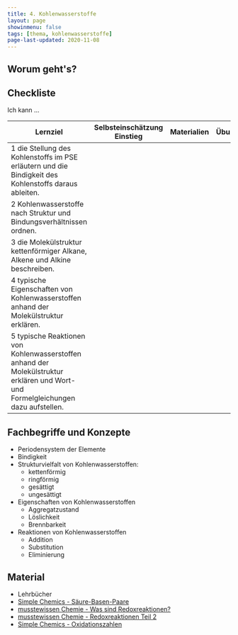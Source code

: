 ```yaml
---
title: 4. Kohlenwasserstoffe
layout: page
showinmenu: false
tags: [thema, kohlenwasserstoffe]
page-last-updated: 2020-11-08
---
```


## Worum geht's?



## Checkliste

Ich kann ...

| Lernziel | Selbsteinschätzung <br />Einstieg | Materialien | Übungen | Selbsteinschätzung <br />Ausstieg |
| ---   | ---      | ---         | ---     | ---      |
| 1 die Stellung des Kohlenstoffs im PSE erläutern und die Bindigkeit des Kohlenstoffs daraus ableiten. |  |  |  |  |
| 2 Kohlenwasserstoffe nach Struktur und Bindungsverhältnissen ordnen. |  |  |  |  |
| 3 die Molekülstruktur kettenförmiger Alkane, Alkene und Alkine beschreiben. |  |  |  |  |
| 4 typische Eigenschaften von Kohlenwasserstoffen anhand der Molekülstruktur erklären. |  |  |  |  |
| 5 typische Reaktionen von Kohlenwasserstoffen anhand der Molekülstruktur erklären und Wort- und Formelgleichungen dazu aufstellen. |  |  |  |  |


## Fachbegriffe und Konzepte

- Periodensystem der Elemente
- Bindigkeit
- Strukturvielfalt von Kohlenwasserstoffen:
	- kettenförmig
	- ringförmig
	- gesättigt
	- ungesättigt
- Eigenschaften von Kohlenwasserstoffen
	- Aggregatzustand
	- Löslichkeit
	- Brennbarkeit
- Reaktionen von Kohlenwasserstoffen
	- Addition
	- Substitution
	- Eliminierung

## Material

- Lehrbücher
- [Simple Chemics - Säure-Basen-Paare](https://www.youtube.com/watch?v=FxXISwuj9Rc)
- [musstewissen Chemie - Was sind Redoxreaktionen?](https://www.youtube.com/watch?v=csRIZZuIC0Q)
- [musstewissen Chemie - Redoxreaktionen Teil 2](https://www.youtube.com/watch?v=Y3BmwGyVjt8)
- [Simple Chemics - Oxidationszahlen](https://www.youtube.com/watch?v=RnpNrWJ4GOc)
